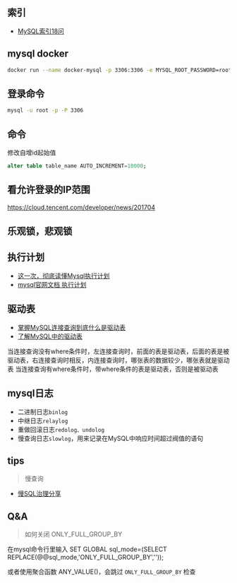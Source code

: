 

## 索引

- [MySQL索引18问](https://mp.weixin.qq.com/s/zbLWY9n5rvQy8kJq3r-jgw)


## mysql docker

```bash
docker run --name docker-mysql -p 3306:3306 -e MYSQL_ROOT_PASSWORD=root -d mysql
```


## 登录命令

```bash
mysql -u root -p -P 3306
```


## 命令

修改自增id起始值

```sql
alter table table_name AUTO_INCREMENT=10000;

```


## 看允许登录的IP范围

https://cloud.tencent.com/developer/news/201704


## 乐观锁，悲观锁


## 执行计划

- [这一次，彻底读懂Mysql执行计划](https://juejin.cn/post/6844903545607553037)
- [mysql官网文档 执行计划](https://dev.mysql.com/doc/refman/5.7/en/explain-output.html#explain-extra-information)


## 驱动表

- [掌握MySQL连接查询到底什么是驱动表](https://www.cnblogs.com/sy270321/p/12760211.html)
- [了解MySQL中的驱动表](https://blog.haohtml.com/archives/17837)

当连接查询没有where条件时，左连接查询时，前面的表是驱动表，后面的表是被驱动表，右连接查询时相反，内连接查询时，哪张表的数据较少，哪张表就是驱动表
当连接查询有where条件时，带where条件的表是驱动表，否则是被驱动表


## mysql日志

- 二进制日志`binlog`
- 中继日志`relaylog`
- 重做回滚日志`redolog、undolog`
- 慢查询日志`slowlog`，用来记录在MySQL中响应时间超过阀值的语句


## tips

> 慢查询

- [慢SQL治理分享](https://mp.weixin.qq.com/s/CrIHmXWSqvVj7hB1alZliw)


## Q&A

> 如何关闭 ONLY_FULL_GROUP_BY

在mysql命令行里输入
SET GLOBAL sql_mode=(SELECT REPLACE(@@sql_mode,'ONLY_FULL_GROUP_BY',''));

或者使用聚合函数 ANY_VALUE()，会跳过 `ONLY_FULL_GROUP_BY` 检查

